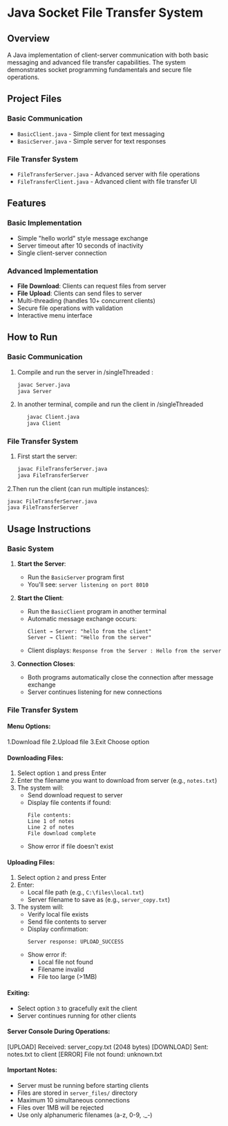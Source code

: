 # Java Socket File Transfer System

## Overview
A Java implementation of client-server communication with both basic messaging and advanced file transfer capabilities. The system demonstrates socket programming fundamentals and secure file operations.

## Project Files

### Basic Communication
- `BasicClient.java` - Simple client for text messaging
- `BasicServer.java` - Simple server for text responses

### File Transfer System
- `FileTransferServer.java` - Advanced server with file operations
- `FileTransferClient.java` - Advanced client with file transfer UI

## Features

### Basic Implementation
- Simple "hello world" style message exchange
- Server timeout after 10 seconds of inactivity
- Single client-server connection

### Advanced Implementation
- **File Download**: Clients can request files from server
- **File Upload**: Clients can send files to server
- Multi-threading (handles 10+ concurrent clients)
- Secure file operations with validation
- Interactive menu interface

## How to Run

### Basic Communication
1. Compile and run the server in /singleThreaded :
   ```bash
   javac Server.java
   java Server
2. In another terminal, compile and run the client in /singleThreaded
   ```bash
      javac Client.java
      java Client
### File Transfer System
1. First start the server:
   ```bash
   javac FileTransferServer.java
   java FileTransferServer
2.Then run the client (can run multiple instances):
   
    javac FileTransferServer.java
    java FileTransferServer



## Usage Instructions

### Basic System
1. **Start the Server**:
   - Run the `BasicServer` program first
   - You'll see: `server listening on port 8010`

2. **Start the Client**:
   - Run the `BasicClient` program in another terminal
   - Automatic message exchange occurs:
     ```
     Client → Server: "hello from the client"
     Server → Client: "Hello from the server"
     ```
   - Client displays: `Response from the Server : Hello from the server`

3. **Connection Closes**:
   - Both programs automatically close the connection after message exchange
   - Server continues listening for new connections

### File Transfer System

#### Menu Options:
1.Download file
2.Upload file
3.Exit
Choose option


#### Downloading Files:
1. Select option `1` and press Enter
2. Enter the filename you want to download from server (e.g., `notes.txt`)
3. The system will:
   - Send download request to server
   - Display file contents if found:
     ```
     File contents:
     Line 1 of notes
     Line 2 of notes
     File download complete
     ```
   - Show error if file doesn't exist

#### Uploading Files:
1. Select option `2` and press Enter
2. Enter:
   - Local file path (e.g., `C:\files\local.txt`)
   - Server filename to save as (e.g., `server_copy.txt`)
3. The system will:
   - Verify local file exists
   - Send file contents to server
   - Display confirmation:
     ```
     Server response: UPLOAD_SUCCESS
     ```
   - Show error if:
     - Local file not found
     - Filename invalid
     - File too large (>1MB)

#### Exiting:
- Select option `3` to gracefully exit the client
- Server continues running for other clients

#### Server Console During Operations:

[UPLOAD] Received: server_copy.txt (2048 bytes)
[DOWNLOAD] Sent: notes.txt to client
[ERROR] File not found: unknown.txt


#### Important Notes:
- Server must be running before starting clients
- Files are stored in `server_files/` directory
- Maximum 10 simultaneous connections
- Files over 1MB will be rejected
- Use only alphanumeric filenames (a-z, 0-9, ._-)

  
